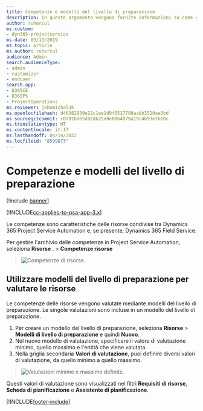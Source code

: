 ```yaml
---
title: Competenze e modelli del livello di preparazione
description: In questo argomento vengono fornite informazioni su come utilizzare competenze e modelli del livello di preparazione.
author: ruhercul
ms.custom:
- dyn365-projectservice
ms.date: 03/13/2019
ms.topic: article
ms.author: ruhercul
audience: Admin
search.audienceType:
- admin
- customizer
- enduser
search.app:
- D365CE
- D365PS
- ProjectOperations
ms.reviewer: johnmichalak
ms.openlocfilehash: d46382939e22c1ee1d9f5517798aabb3520ae3bd
ms.sourcegitcommit: c0792bd65d92db25e0e8864879a19c4b93efb10c
ms.translationtype: HT
ms.contentlocale: it-IT
ms.lasthandoff: 04/14/2022
ms.locfileid: "8599873"
---
```

# <a name="skills-and-proficiency-models"></a>Competenze e modelli del livello di preparazione

[!include [banner](../includes/psa-now-project-operations.md)]

[!INCLUDE[cc-applies-to-psa-app-3.x](../includes/cc-applies-to-psa-app-3x.md)]

Le competenze sono caratteristiche delle risorse condivise tra Dynamics 365 Project Service Automation e, se presente, Dynamics 365 Field Service. 

Per gestire l'archivio delle competenze in Project Service Automation, seleziona **Risorse** . \> **Competenze risorse** 

> ![Competenze di risorse.](media/Resource-Management-image84.png)

## <a name="use-proficiency-models-to-rate-resources"></a>Utilizzare modelli del livello di preparazione per valutare le risorse

Le competenze delle risorse vengono valutate mediante modelli del livello di preparazione. Le singole valutazioni sono incluse in un modello del livello di preparazione. 

1. Per creare un modello del livello di preparazione, seleziona **Risorse** \> **Modelli di livello di preparazione** e quindi **Nuovo**.
2. Nel nuovo modello di valutazione, specificare il valore di valutazione minimo, quello massimo e l'entità che viene valutata.
3. Nella griglia secondaria **Valori di valutazione**, puoi definire diversi valori di valutazione, da quello minimo a quello massimo.

> ![Valutazioni minime e massime definite.](media/Resource-Management-image85.png)

Questi valori di valutazione sono visualizzati nei filtri **Requisiti di risorse**, **Scheda di pianificazione** e **Assistente di pianificazione**.


[!INCLUDE[footer-include](../includes/footer-banner.md)]
